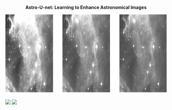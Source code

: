 <p align="center"> <b>  Astro-U-net:  Learning to Enhance Astronomical Images </b> </p>
<p align="center"><img src="img.png" height="250px"></p>



<p float="left">
  <img src="network1/network1.gif" width="600"/>
  <img src="network2/network2.gif" width="600" /> 
  
</p>
